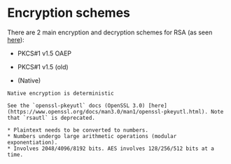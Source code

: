 # Encryption schemes

There are 2 main encryption and decryption schemes for RSA (as seen [here](https://en.wikipedia.org/wiki/PKCS_1#Schemes)):

* PKCS#1 v1.5 OAEP

* PKCS#1 v1.5 (old)

* (Native)

~~~admonish warning
Native encryption is deterministic
~~~

~~~admonish example title="OpenSSL"
See the `openssl-pkeyutl` docs (OpenSSL 3.0) [here](https://www.openssl.org/docs/man3.0/man1/openssl-pkeyutl.html). Note that `rsautl` is deprecated.
~~~

~~~admonish question title="Why is RSA slow?"
* Plaintext needs to be converted to numbers.
* Numbers undergo large arithmetic operations (modular exponentiation).
* Involves 2048/4096/8192 bits. AES involves 128/256/512 bits at a time.
~~~
